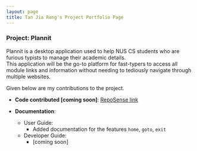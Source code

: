```yaml
---
layout: page
title: Tan Jia Rong's Project Portfolio Page
---
```


### Project: Plannit

Plannit is a desktop application used to help NUS CS students who are furious typists to manage their academic details.
<br>This application will be the go-to platform for fast-typers to access all module links and information 
without needing to tediously navigate through multiple websites.


Given below are my contributions to the project.

* **Code contributed [coming soon]**: [RepoSense link]()


* **Documentation**:
  * User Guide:
    * Added documentation for the features `home`, `goto`, `exit`
  * Developer Guide:
    * [coming soon]
